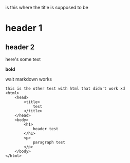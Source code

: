 is this where the title is supposed to be
# header 1
## header 2
here's some text

**bold**

wait markdown works

```
this is the other test with html that didn't work xd
<html>
    <head>
        <title>
            test
        </title>
    </head>
    <body>
        <h1>
            header test
        </h1>
        <p>
            paragraph test
        </p>
    </body>
</html>
```